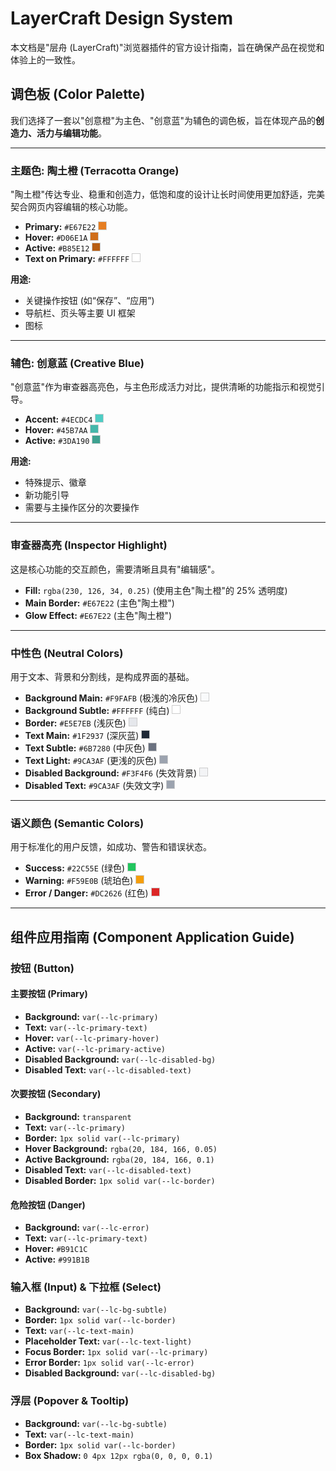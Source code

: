 # LayerCraft Design System

本文档是"层舟 (LayerCraft)"浏览器插件的官方设计指南，旨在确保产品在视觉和体验上的一致性。

## 调色板 (Color Palette)

我们选择了一套以"创意橙"为主色、"创意蓝"为辅色的调色板，旨在体现产品的**创造力、活力与编辑功能**。

---

### 主题色: 陶土橙 (Terracotta Orange)

"陶土橙"传达专业、稳重和创造力，低饱和度的设计让长时间使用更加舒适，完美契合网页内容编辑的核心功能。

- **Primary:** `#E67E22` <span style="display:inline-block; width:12px; height:12px; background-color:#E67E22; border:1px solid #ccc;"></span>
- **Hover:** `#D06E1A` <span style="display:inline-block; width:12px; height:12px; background-color:#D06E1A; border:1px solid #ccc;"></span>
- **Active:** `#B85E12` <span style="display:inline-block; width:12px; height:12px; background-color:#B85E12; border:1px solid #ccc;"></span>
- **Text on Primary:** `#FFFFFF` <span style="display:inline-block; width:12px; height:12px; background-color:#FFFFFF; border:1px solid #ccc;"></span>

**用途:**
- 关键操作按钮 (如“保存”、“应用”)
- 导航栏、页头等主要 UI 框架
- 图标

---

### 辅色: 创意蓝 (Creative Blue)

"创意蓝"作为审查器高亮色，与主色形成活力对比，提供清晰的功能指示和视觉引导。

- **Accent:** `#4ECDC4` <span style="display:inline-block; width:12px; height:12px; background-color:#4ECDC4; border:1px solid #ccc;"></span>
- **Hover:** `#45B7AA` <span style="display:inline-block; width:12px; height:12px; background-color:#45B7AA; border:1px solid #ccc;"></span>
- **Active:** `#3DA190` <span style="display:inline-block; width:12px; height:12px; background-color:#3DA190; border:1px solid #ccc;"></span>

**用途:**
- 特殊提示、徽章
- 新功能引导
- 需要与主操作区分的次要操作

---

### 审查器高亮 (Inspector Highlight)

这是核心功能的交互颜色，需要清晰且具有"编辑感"。

- **Fill:** `rgba(230, 126, 34, 0.25)` (使用主色"陶土橙"的 25% 透明度)
- **Main Border:** `#E67E22` (主色"陶土橙")
- **Glow Effect:** `#E67E22` (主色"陶土橙")

---

### 中性色 (Neutral Colors)

用于文本、背景和分割线，是构成界面的基础。

- **Background Main:** `#F9FAFB` (极浅的冷灰色) <span style="display:inline-block; width:12px; height:12px; background-color:#F9FAFB; border:1px solid #ccc;"></span>
- **Background Subtle:** `#FFFFFF` (纯白) <span style="display:inline-block; width:12px; height:12px; background-color:#FFFFFF; border:1px solid #ccc;"></span>
- **Border:** `#E5E7EB` (浅灰色) <span style="display:inline-block; width:12px; height:12px; background-color:#E5E7EB; border:1px solid #ccc;"></span>
- **Text Main:** `#1F2937` (深灰蓝) <span style="display:inline-block; width:12px; height:12px; background-color:#1F2937; border:1px solid #ccc;"></span>
- **Text Subtle:** `#6B7280` (中灰色) <span style="display:inline-block; width:12px; height:12px; background-color:#6B7280; border:1px solid #ccc;"></span>
- **Text Light:** `#9CA3AF` (更浅的灰色) <span style="display:inline-block; width:12px; height:12px; background-color:#9CA3AF; border:1px solid #ccc;"></span>
- **Disabled Background:** `#F3F4F6` (失效背景) <span style="display:inline-block; width:12px; height:12px; background-color:#F3F4F6; border:1px solid #ccc;"></span>
- **Disabled Text:** `#9CA3AF` (失效文字) <span style="display:inline-block; width:12px; height:12px; background-color:#9CA3AF; border:1px solid #ccc;"></span>

---

### 语义颜色 (Semantic Colors)

用于标准化的用户反馈，如成功、警告和错误状态。

- **Success:** `#22C55E` (绿色) <span style="display:inline-block; width:12px; height:12px; background-color:#22C55E; border:1px solid #ccc;"></span>
- **Warning:** `#F59E0B` (琥珀色) <span style="display:inline-block; width:12px; height:12px; background-color:#F59E0B; border:1px solid #ccc;"></span>
- **Error / Danger:** `#DC2626` (红色) <span style="display:inline-block; width:12px; height:12px; background-color:#DC2626; border:1px solid #ccc;"></span>

---

## 组件应用指南 (Component Application Guide)

### 按钮 (Button)

#### 主要按钮 (Primary)
- **Background:** `var(--lc-primary)`
- **Text:** `var(--lc-primary-text)`
- **Hover:** `var(--lc-primary-hover)`
- **Active:** `var(--lc-primary-active)`
- **Disabled Background:** `var(--lc-disabled-bg)`
- **Disabled Text:** `var(--lc-disabled-text)`

#### 次要按钮 (Secondary)
- **Background:** `transparent`
- **Text:** `var(--lc-primary)`
- **Border:** `1px solid var(--lc-primary)`
- **Hover Background:** `rgba(20, 184, 166, 0.05)`
- **Active Background:** `rgba(20, 184, 166, 0.1)`
- **Disabled Text:** `var(--lc-disabled-text)`
- **Disabled Border:** `1px solid var(--lc-border)`

#### 危险按钮 (Danger)
- **Background:** `var(--lc-error)`
- **Text:** `var(--lc-primary-text)`
- **Hover:** `#B91C1C`
- **Active:** `#991B1B`

### 输入框 (Input) & 下拉框 (Select)

- **Background:** `var(--lc-bg-subtle)`
- **Border:** `1px solid var(--lc-border)`
- **Text:** `var(--lc-text-main)`
- **Placeholder Text:** `var(--lc-text-light)`
- **Focus Border:** `1px solid var(--lc-primary)`
- **Error Border:** `1px solid var(--lc-error)`
- **Disabled Background:** `var(--lc-disabled-bg)`

### 浮层 (Popover & Tooltip)

- **Background:** `var(--lc-bg-subtle)`
- **Text:** `var(--lc-text-main)`
- **Border:** `1px solid var(--lc-border)`
- **Box Shadow:** `0 4px 12px rgba(0, 0, 0, 0.1)`